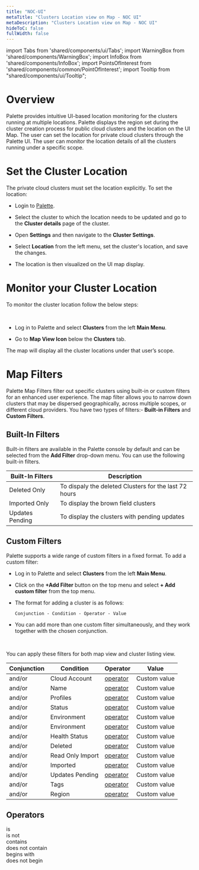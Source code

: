 ```yaml
---
title: "NOC-UI"
metaTitle: "Clusters Location view on Map - NOC UI"
metaDescription: "Clusters Location view on Map - NOC UI"
hideToC: false
fullWidth: false
---
```


import Tabs from 'shared/components/ui/Tabs';
import WarningBox from 'shared/components/WarningBox';
import InfoBox from 'shared/components/InfoBox';
import PointsOfInterest from 'shared/components/common/PointOfInterest';
import Tooltip from "shared/components/ui/Tooltip";


# Overview

Palette provides intuitive UI-based location monitoring for the clusters running at multiple locations. Palette displays the region set during the cluster creation process for public cloud clusters and the location on the UI Map. The user can set the location for private cloud clusters through the Palette UI. The user can monitor the location details of all the clusters running under a specific scope. 

# Set the Cluster Location

The private cloud clusters must set the location explicitly. To set the location:
<br />

* Login to [Palette](https://console.spectrocloud.com).


* Select the cluster to which the location needs to be updated and go to the **Cluster details** page of the cluster.


* Open **Settings** and then navigate to the **Cluster Settings**.


* Select **Location** from the left menu, set the cluster's location, and save the changes.


* The location is then visualized on the UI map display.


# Monitor your Cluster Location


To monitor the cluster location follow the below steps:

<br />

* Log in to Palette and select **Clusters** from the left **Main Menu**.


* Go to **Map View Icon** below the **Clusters** tab.


The map will display all the cluster locations under that user’s scope. 

# Map Filters

Palette Map Filters filter out specific clusters using built-in or custom filters for an enhanced user experience. The map filter allows you to narrow down clusters that may be dispersed geographically, across multiple scopes, or different cloud providers. You have two types of filters:- **Built-in Filters** and **Custom Filters**.

## Built-In Filters

Built-in filters are available in the Palette console by default and can be selected from the **Add Filter** drop-down menu. You can use the following built-in filters.


|**Built-In Filters** |Description|
|---------------------|-----------|
|Deleted Only| To dispaly the deleted Clusters for the last 72 hours|
|Imported Only| To display the brown field clusters|
|Updates Pending| To display the clusters with pending updates| 


## Custom Filters

Palette supports a wide range of custom filters in a fixed format. To add a custom filter:
<br />

* Log in to Palette and select **Clusters** from the left **Main Menu**.


* Click on the **+Add Filter** button on the top menu and select **+ Add custom filter** from the top menu.


* The format for adding a cluster is as follows:

  `Conjunction - Condition - Operator - Value`


* You can add more than one custom filter simultaneously, and they work together with the chosen conjunction.

<br />

You can apply these filters for both map view and cluster listing view.


|Conjunction| Condition |Operator|Value
|--|--|--|---|
|and/or|Cloud Account|[operator](/clusters/cluster-management/noc-ui#operators) |Custom value |
|and/or|Name|[operator](/clusters/cluster-management/noc-ui#operators) | Custom value|
|and/or|Profiles|[operator](/clusters/cluster-management/noc-ui#operators) |Custom value |
|and/or|Status|[operator](/clusters/cluster-management/noc-ui#operators) |Custom value|
|and/or|Environment|[operator](/clusters/cluster-management/noc-ui#operators) |Custom value|
|and/or|Environment|[operator](/clusters/cluster-management/noc-ui#operators) |Custom value|
|and/or|Health Status|[operator](/clusters/cluster-management/noc-ui#operators) |Custom value|
|and/or|Deleted|[operator](/clusters/cluster-management/noc-ui#operators) |Custom value|
|and/or|Read Only Import| [operator](/clusters/cluster-management/noc-ui#operators)|Custom value|
|and/or|Imported|[operator](/clusters/cluster-management/noc-ui#operators) |Custom value|
|and/or|Updates Pending|[operator](/clusters/cluster-management/noc-ui#operators) |Custom value|
|and/or|Tags|[operator](/clusters/cluster-management/noc-ui#operators) |Custom value|
|and/or|Region| [operator](/clusters/cluster-management/noc-ui#operators)|Custom value|


## Operators
is <br />
is not  <br />
contains  <br />
does not contain  <br />
begins with  <br />
does not begin  <br /> 


